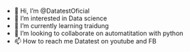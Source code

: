 - 👋 Hi, I’m @DatatestOficial
- 👀 I’m interested in Data science
- 🌱 I’m currently learning traidung
- 💞️ I’m looking to collaborate on automatitation with python
- 📫 How to reach me Datatest on youtube and FB

<!---
DatatestOficial/DatatestOficial is a ✨ special ✨ repository because its `README.md` (this file) appears on your GitHub profile.
You can click the Preview link to take a look at your changes.
--->
